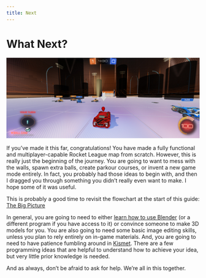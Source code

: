 ```yaml
---
title: Next
---
```

# What Next?

![alt text](../../.vuepress/public/images/image84.png "Tumble, by Cadence")

If you’ve made it this far, congratulations! You have made a fully functional and multiplayer-capable Rocket League map from scratch. However, this is really just the beginning of the journey. You are going to want to mess with the walls, spawn extra balls, create parkour courses, or invent a new game mode entirely. In fact, you probably had those ideas to begin with, and then I dragged you through something you didn’t really even want to make. I hope some of it was useful.

This is probably a good time to revisit the flowchart at the start of this guide: [The Big Picture](../../essential/01_flowchart.html)

In general, you are going to need to either [learn how to use Blender](../blender/01_blender.html) (or a different program if you have access to it) or convince someone to make 3D models for you. You are also going to need some basic image editing skills, unless you plan to rely entirely on in-game materials. And, you are going to need to have patience fumbling around in [Kismet](../kismet/01_kismet.html). There are a few programming ideas that are helpful to understand how to achieve your idea, but very little prior knowledge is needed.

And as always, don’t be afraid to ask for help. We’re all in this together.
